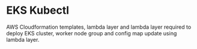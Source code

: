 # EKS Kubectl

AWS Cloudformation templates, lambda layer and lambda layer required to deploy EKS cluster, worker node group and config map update using lambda layer. 

